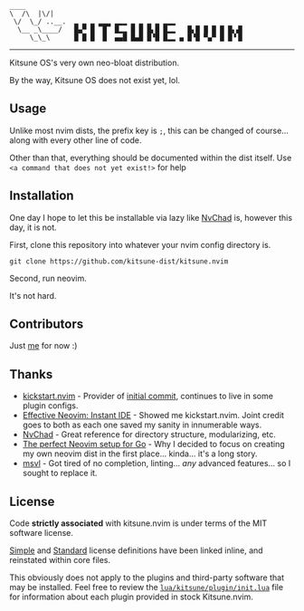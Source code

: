  ```
 ____
 \  /\  |\/|
  \/  \_/ ..__.  ▂ ▂ ▂ ▂▂▂ ▂▂▂ ▂ ▂ ▂ ▂ ▂▂▂                 
   \__ _\____/   █▄▀ █ ▔█▔ █▂▂ █ █ █▖█ █▂▂   █▖█ █ █ █ █▖▟▌
      \_\_\      █ █ █  █  ▄▄█ █▄█ █▝█ █▂▂ ▄ █▝█ ▀▄▀ █ █▝▐▌
 ```

- - -

Kitsune OS's very own neo-bloat distribution.

By the way, Kitsune OS does not exist yet, lol.


## Usage

Unlike most nvim dists, the prefix key is `;`, this can be changed of course... along with every other line of code.

Other than that, everything should be documented within the dist itself. Use `<a command that does not yet exist!>` for help


## Installation

One day I hope to let this be installable via lazy like [NvChad](https://github.com/NvChad/NvChad) is, however this day, it is not.

First, clone this repository into whatever your nvim config directory is.
```
git clone https://github.com/kitsune-dist/kitsune.nvim
```

Second, run neovim.

It's not hard.


## Contributors

Just [me](https://github.com/cwillsey06) for now :)


## Thanks

 * [kickstart.nvim](https://github.com/nvim-lua/kickstart.nvim) - Provider of [initial commit](https://github.com/kitsune-dist/kitsune.nvim/commit/e188d68e5a90491a5a12c9eacdcec80d38f5475a), continues to live in some plugin configs.
 * [Effective Neovim: Instant IDE](https://youtu.be/stqUbv-5u2s) - Showed me kickstart.nvim. Joint credit goes to both as each one saved my sanity in innumerable ways.
 * [NvChad](https://github.com/NvChad/NvChad) - Great reference for directory structure, modularizing, etc.
 * [The perfect Neovim setup for Go](https://youtu.be/i04sSQjd-qo) - Why I decided to focus on creating my own neovim dist in the first place... kinda... it's a long story.
 * [msvl](https://github.com/cwillsey06/msvl) - Got tired of no completion, linting... *any* advanced features... so I sought to replace it.


## License

Code **strictly associated** with kitsune.nvim is under terms of the MIT software license.

[Simple](https://choosealicense.com/licenses/mit) and [Standard](https://spdx.org/licenses/MIT.html)
license definitions have been linked inline, and reinstated within core files.

This obviously does not apply to the plugins and third-party software that may be installed.
Feel free to review the [`lua/kitsune/plugin/init.lua`](github.com/kitsune-dist/kitsune.nvim/blob/main/lua/kitsune/plugin/init.lua)
file for information about each plugin provided in stock Kitsune.nvim.

